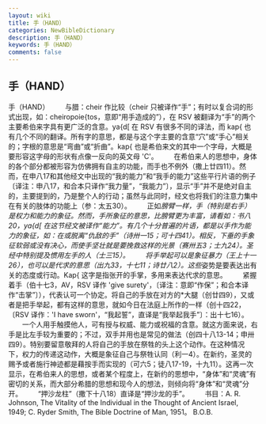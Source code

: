 ```yaml
---
layout: wiki
title: 手（HAND）
categories: NewBibleDictionary
description: 手（HAND）
keywords: 手（HAND）
comments: false
---
```


## 手（HAND）



手（HAND）
　　与腊：cheir 作比较（cheir 只被译作“手”；有时以复合词的形式出现，如：cheiropoie{tos，意即“用手造成的”），在 RSV 被翻译为“手”的两个主要希伯来字具有更广泛的含意。ya{d[ 在 RSV 有很多不同的译法，而 kap{ 也有几个不同的翻译。所有字的意思，都是与这个字主要的含意“穴”或“手心”相关的；字根的意思是“弯曲”或“折曲”。kap{ 也是希伯来文的其中一个字母，大概是要形容这字母的形状有点像一反向的英文母 'C'。
　　在希伯来人的思想中，身体的各个部分都被形容为仿佛拥有自主的功能，而手也不例外（撒上廿四11）。然而，在申八17和其他经文中出现的“我的能力”和“我手的能力”这些平行片语的例子〔译注：申八17，和合本只译作“我力量”，“我能力”〕，显示“手”并不是绝对自主的，主要提到的，乃是整个人的行动；虽然与此同时，经文也将我们的注意力集中在有关的肢体的功能上（参：太五30）。
　　正如*膀臂一样，手（特别是右手）是权力和能力的象征。然而，手所象征的意思，比膀臂更为丰富，请看如：书八20，ya{d[ 在这节经文被译作“能力”。有几个十分普遍的片语，都是以手作为能力的象征，如：在或脱离“仇敌的手”（诗卅一15；可十四41）。相反，下垂的手象征软弱或没有决心，而使手坚壮就是要挽救这样的光景（赛卅五3；士九24）。圣经中特别提及惯用左手的人（士三15）。
　　将手举起可以是象征暴力（王上十一26），也可以是代求的意思（出九33，十七11；诗廿八2）。这些*姿势是要表达出有关的态度或行动。Kap{ 这字是指张开的手掌，多用来表达代求的意思。
　　紧握着手（伯十七3，AV，RSV 译作 'give surety'，〔译注：意即“作保”；和合本译作“击掌”〕），代表认可一个协定。将自己的手放在对方的*大腿（创廿四9），又或者是把手举起，都有这样的意思，就如今日在法庭上所作的一样（创十四22，〔RSV 译作：'I have sworn'，“我起誓”，直译是“我举起我手”〕：出十七16）。
　　一个人用手触摸他人，可有授与权威、能力或祝福的含意。就这方面来说，右手是比左手较为重要的；不过，双手并用也是常见的做法（创四十八13-14；申卅四9）。特别要留意敬拜的人将自己的手放在祭牲的头上这个动作。在这种情况下，权力的传递这动作，大概是象征自己与祭牲认同（利一4）。在新约，圣灵的赐予或者施行神迹都是藉按手而实现的（可六5；徒八17-19，十九11）。这再一次显示，在希伯来人的思想，或者某个程度上，在新约的思想中，“身体”和“灵魂”有密切的关系，而大部分希腊的思想和现今人的想法，则倾向将“身体”和“灵魂”分开。
　　“押沙龙柱”（撒下十八18）直译是“押沙龙的手”。
　　书目：A. R. Johnson, The Vitality of the Individual in the
Thought of Ancient Israel, 1949; C. Ryder Smith, The Bible Doctrine of Man, 1951。
B.O.B.




